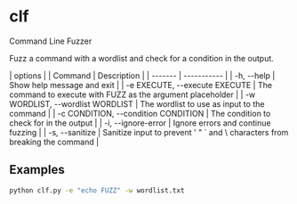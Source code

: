 # clf
Command Line Fuzzer

Fuzz a command with a wordlist and check for a condition in the output.

| options |
| Command | Description |
| ------- | ----------- |
| -h, --help | Show help message and exit |
| -e EXECUTE, --execute EXECUTE | The command to execute with FUZZ as the argument placeholder |
| -w WORDLIST, --wordlist WORDLIST | The wordlist to use as input to the command |
| -c CONDITION, --condition CONDITION | The condition to check for in the output |
| -i, --ignore-error | Ignore errors and continue fuzzing |
| -s, --sanitize | Sanitize input to prevent ' " ` and \ characters from breaking the command |

## Examples
```bash
python clf.py -e "echo FUZZ" -w wordlist.txt 
```
